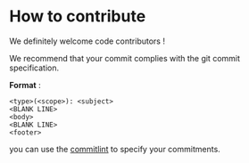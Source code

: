 # How to contribute

We definitely welcome code contributors !

We recommend that your commit complies with the git commit specification.

<b>Format</b> : 
    
    <type>(<scope>): <subject>
    <BLANK LINE>
    <body>
    <BLANK LINE>
    <footer>
    
you can use the [commitlint](https://github.com/conventional-changelog/commitlint.git) to specify your commitments.
    



